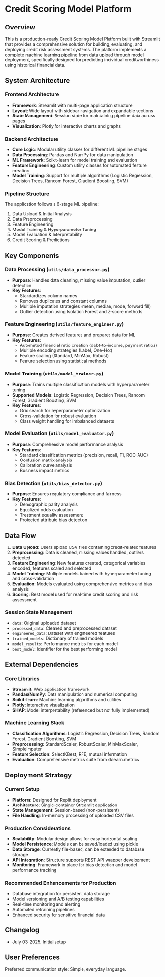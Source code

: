 # Credit Scoring Model Platform

## Overview

This is a production-ready Credit Scoring Model Platform built with Streamlit that provides a comprehensive solution for building, evaluating, and deploying credit risk assessment systems. The platform implements a complete machine learning pipeline from data upload through model deployment, specifically designed for predicting individual creditworthiness using historical financial data.

## System Architecture

### Frontend Architecture
- **Framework**: Streamlit with multi-page application structure
- **Layout**: Wide layout with sidebar navigation and expandable sections
- **State Management**: Session state for maintaining pipeline data across pages
- **Visualization**: Plotly for interactive charts and graphs

### Backend Architecture
- **Core Logic**: Modular utility classes for different ML pipeline stages
- **Data Processing**: Pandas and NumPy for data manipulation
- **ML Framework**: Scikit-learn for model training and evaluation
- **Feature Engineering**: Custom utility classes for automated feature creation
- **Model Training**: Support for multiple algorithms (Logistic Regression, Decision Trees, Random Forest, Gradient Boosting, SVM)

### Pipeline Structure
The application follows a 6-stage ML pipeline:
1. Data Upload & Initial Analysis
2. Data Preprocessing
3. Feature Engineering
4. Model Training & Hyperparameter Tuning
5. Model Evaluation & Interpretability
6. Credit Scoring & Predictions

## Key Components

### Data Processing (`utils/data_processor.py`)
- **Purpose**: Handles data cleaning, missing value imputation, outlier detection
- **Key Features**: 
  - Standardizes column names
  - Removes duplicates and constant columns
  - Multiple imputation strategies (mean, median, mode, forward fill)
  - Outlier detection using Isolation Forest and Z-score methods

### Feature Engineering (`utils/feature_engineer.py`)
- **Purpose**: Creates derived features and prepares data for ML
- **Key Features**:
  - Automated financial ratio creation (debt-to-income, payment ratios)
  - Multiple encoding strategies (Label, One-Hot)
  - Feature scaling (Standard, MinMax, Robust)
  - Feature selection using statistical methods

### Model Training (`utils/model_trainer.py`)
- **Purpose**: Trains multiple classification models with hyperparameter tuning
- **Supported Models**: Logistic Regression, Decision Trees, Random Forest, Gradient Boosting, SVM
- **Key Features**:
  - Grid search for hyperparameter optimization
  - Cross-validation for robust evaluation
  - Class weight handling for imbalanced datasets

### Model Evaluation (`utils/model_evaluator.py`)
- **Purpose**: Comprehensive model performance analysis
- **Key Features**:
  - Standard classification metrics (precision, recall, F1, ROC-AUC)
  - Confusion matrix analysis
  - Calibration curve analysis
  - Business impact metrics

### Bias Detection (`utils/bias_detector.py`)
- **Purpose**: Ensures regulatory compliance and fairness
- **Key Features**:
  - Demographic parity analysis
  - Equalized odds evaluation
  - Treatment equality assessment
  - Protected attribute bias detection

## Data Flow

1. **Data Upload**: Users upload CSV files containing credit-related features
2. **Preprocessing**: Data is cleaned, missing values handled, outliers detected
3. **Feature Engineering**: New features created, categorical variables encoded, features scaled and selected
4. **Model Training**: Multiple models trained with hyperparameter tuning and cross-validation
5. **Evaluation**: Models evaluated using comprehensive metrics and bias analysis
6. **Scoring**: Best model used for real-time credit scoring and risk assessment

### Session State Management
- `data`: Original uploaded dataset
- `processed_data`: Cleaned and preprocessed dataset
- `engineered_data`: Dataset with engineered features
- `trained_models`: Dictionary of trained models
- `model_results`: Performance metrics for each model
- `best_model`: Identifier for the best performing model

## External Dependencies

### Core Libraries
- **Streamlit**: Web application framework
- **Pandas/NumPy**: Data manipulation and numerical computing
- **Scikit-learn**: Machine learning algorithms and utilities
- **Plotly**: Interactive visualization
- **SHAP**: Model interpretability (referenced but not fully implemented)

### Machine Learning Stack
- **Classification Algorithms**: Logistic Regression, Decision Trees, Random Forest, Gradient Boosting, SVM
- **Preprocessing**: StandardScaler, RobustScaler, MinMaxScaler, SimpleImputer
- **Feature Selection**: SelectKBest, RFE, mutual information
- **Evaluation**: Comprehensive metrics suite from sklearn.metrics

## Deployment Strategy

### Current Setup
- **Platform**: Designed for Replit deployment
- **Architecture**: Single-container Streamlit application
- **State Management**: Session-based (non-persistent)
- **File Handling**: In-memory processing of uploaded CSV files

### Production Considerations
- **Scalability**: Modular design allows for easy horizontal scaling
- **Model Persistence**: Models can be saved/loaded using pickle
- **Data Storage**: Currently file-based, can be extended to database storage
- **API Integration**: Structure supports REST API wrapper development
- **Monitoring**: Framework in place for bias detection and model performance tracking

### Recommended Enhancements for Production
- Database integration for persistent data storage
- Model versioning and A/B testing capabilities
- Real-time monitoring and alerting
- Automated retraining pipelines
- Enhanced security for sensitive financial data

## Changelog
- July 03, 2025. Initial setup

## User Preferences

Preferred communication style: Simple, everyday language.
